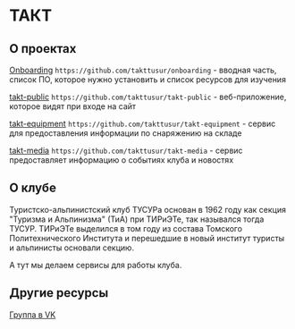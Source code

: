 # ТАКТ
## О проектах
[Onboarding](https://github.com/takttusur/onboarding) `https://github.com/takttusur/onboarding` - вводная часть, список ПО, которое нужно установить и список ресурсов для изучения

[takt-public](https://github.com/takttusur/takt-public) `https://github.com/takttusur/takt-public` - веб-приложение, которое видят при входе на сайт

[takt-equipment](https://github.com/takttusur/takt-equipment) `https://github.com/takttusur/takt-equipment` - сервис для предоставления информации по снаряжению на складе

[takt-media](https://github.com/takttusur/takt-media) `https://github.com/takttusur/takt-media` - сервис предоставляет информацию о событиях клуба и новостях

## О клубе
Туристско-альпинистский клуб ТУСУРа основан в 1962 году как секция "Туризма и Альпинизма" (ТиА) при ТИРиЭТе, так назывался тогда ТУСУР. ТИРиЭТе выделился в том году из состава Томского Политехнического Института и перешедшие в новый институт туристы и альпинисты основали секцию.

А тут мы делаем сервисы для работы клуба.

## Другие ресурсы
[Группа в VK](https://vk.com/takt_tusur)
